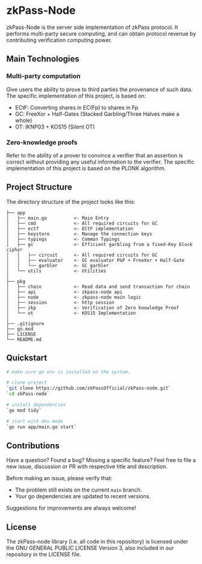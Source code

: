 # zkPass-Node 
zkPass-Node is the server side implementation of zkPass protocol.
It performs multi-party secure computing, and can obtain protocol revenue by contributing verification computing power.

## Main Technologies

### **Multi-party computation**
Give users the ability to prove to third parties the provenance of such data. The specific implementation of this project, is based on:
- ECtF: Converting shares in EC(Fp) to shares in Fp
- GC: FreeXor + Half-Gates  (Stacked Garbling/Three Halves make a whole)
- OT: IKNP03 + KOS15 (Silent OT)

### **Zero-knowledge proofs**
Refer to the ability of a prover to convince a verifier that an assertion is correct without providing any useful information to the verifier.
The specific implementation of this project is based on the PLONK algorithm.

## Project Structure
The directory structure of the project looks like this:
```
├── app                  
│   ├── main.go          <- Main Entry
│   ├── cmd              <- All required circuits for GC
│   ├── ectf             <- ECtF implementation
│   ├── keystore         <- Manage the connection keys
│   ├── typings          <- Common Typings
│   ├── gc               <- Efficient garbling from a fixed-Key block cipher
│   │   ├── circuit      <- All required circuits for GC
│   │   ├── evaluator    <- GC evaluator P&P + FreeXor + Half-Gate
│   │   └── garbler      <- GC garbler
│   └── utils            <- Utilities
│
├── pkg                 
│   ├── chain            <- Read data and send transaction for chain 
│   ├── api              <- zkpass-node api
│   ├── node             <- zkpass-node main logic
│   ├── session          <- http session
│   ├── zkp              <- Verification of Zero knowledge Proof
│   └── ot               <- KOS15 Implementation
│
├── .gitignore            
├── go.mod               
├── LICENSE
└── README.md
```

## Quickstart
```bash
# make sure go env is installed on the system.

# clone project
`git clone https://github.com/zkPassOfficial/zkPass-node.git`
`cd zkPass-node`

# install dependencies
`go mod tidy`

# start with dev mode
`go run app/main.go start`

```

## Contributions
Have a question? Found a bug? Missing a specific feature? Feel free to file a new issue, discussion or PR with respective title and description.

Before making an issue, please verify that:

- The problem still exists on the current `main` branch.
- Your go dependencies are updated to recent versions.

Suggestions for improvements are always welcome!

## License
The zkPass-node library (i.e. all code in this repository) is licensed under the GNU GENERAL PUBLIC LICENSE Version 3, also included in our repository in the LICENSE file.